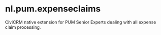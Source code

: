 # nl.pum.expenseclaims

CiviCRM native extension for PUM Senior Experts dealing with all expense claim processing.
